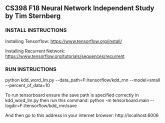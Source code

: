 ## CS398 F18 Neural Network Independent Study by Tim Sternberg



### INSTALL INSTRUCTIONS

Installing Tensorflow: https://www.tensorflow.org/install/

Installing Recurrent Network: https://www.tensorflow.org/tutorials/sequences/recurrent

### RUN INSTRUCTIONS

python kdd_word_lm.py --data_path=F:/tensorflow/kdd_rnn --model=small --percent_of_data=10

To run tensorboard ensure the save path is specified correctly in kdd_word_lm.py then run this command: python -m tensorboard.main --logdir=F:/tensorflow/kdd_rnn/save

And then go to this address in your internet browser: http://localhost:6006
